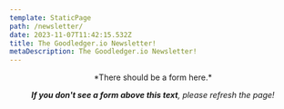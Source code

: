 ```yaml
---
template: StaticPage
path: /newsletter/
date: 2023-11-07T11:42:15.532Z
title: The Goodledger.io Newsletter!
metaDescription: The Goodledger.io Newsletter!
---
```

<div style="text-align: center" class="sender-form-field" data-sender-form-id="f0f8975acd0b8373m3k"></div>

<div style="text-align: center">*There should be a form here.* 

***If you don't see a form above this text**, please refresh the page!</div>*